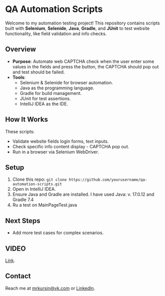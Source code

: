 # QA Automation Scripts
Welcome to my automation testing project! This repository contains scripts built with **Selenium**, **Selenide**, **Java**, **Gradle**, and **JUnit** to test website functionality, like field validation and info checks.

## Overview
- **Purpose**: Automate web CAPTCHA check when the user enter some values in the fields and press the button, the CAPTCHA should pop out and test should be failed.
- **Tools**: 
  - Selenium & Selenide for browser automation.
  - Java as the programming language.
  - Gradle for build management.
  - JUnit for test assertions.
  - IntelliJ IDEA as the IDE.
    
## How It Works
These scripts:
- Validate website fields login forms, text inputs.
- Check specific info content display - CAPTCHA pop out.
- Run in a browser via Selenium WebDriver.

## Setup
1. Clone this repo: `git clone https://github.com/yourusername/qa-automation-scripts.git`
2. Open in IntelliJ IDEA.
3. Ensure Java and Gradle are installed. I have used Java: v. 17.0.12 and Gradle 7.4
4. Ru a test on MainPageTest.java
## Next Steps
- Add more test cases for complex scenarios.

## VIDEO
[Link](https://drive.google.com/file/d/1prx0hkwdoEd5vE2C7I2p9Q3F50WHHI0A/view?usp=sharing).


## Contact
Reach me at [mrkursin@vk.com](mailto:mrkursin@vk.com) or [LinkedIn](www.linkedin.com/in/roman-kursin-81343534b).
